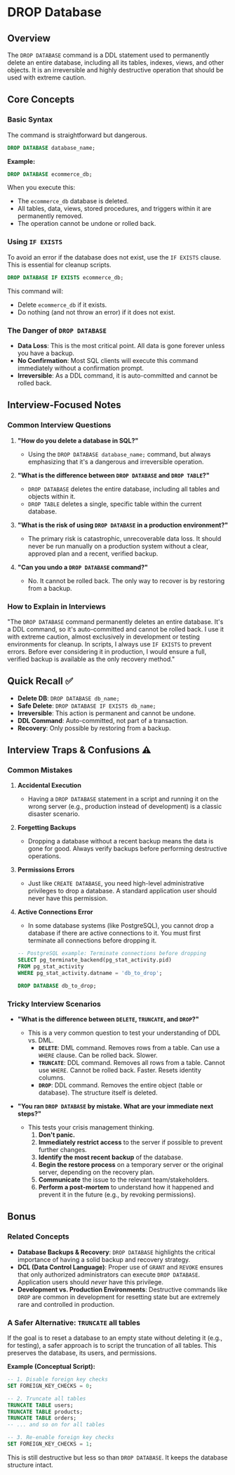 # DROP Database

## Overview
The `DROP DATABASE` command is a DDL statement used to permanently delete an entire database, including all its tables, indexes, views, and other objects. It is an irreversible and highly destructive operation that should be used with extreme caution.

## Core Concepts

### Basic Syntax
The command is straightforward but dangerous.
```sql
DROP DATABASE database_name;
```
**Example:**
```sql
DROP DATABASE ecommerce_db;
```
When you execute this:
- The `ecommerce_db` database is deleted.
- All tables, data, views, stored procedures, and triggers within it are permanently removed.
- The operation cannot be undone or rolled back.

### Using `IF EXISTS`
To avoid an error if the database does not exist, use the `IF EXISTS` clause. This is essential for cleanup scripts.
```sql
DROP DATABASE IF EXISTS ecommerce_db;
```
This command will:
- Delete `ecommerce_db` if it exists.
- Do nothing (and not throw an error) if it does not exist.

### The Danger of `DROP DATABASE`
- **Data Loss**: This is the most critical point. All data is gone forever unless you have a backup.
- **No Confirmation**: Most SQL clients will execute this command immediately without a confirmation prompt.
- **Irreversible**: As a DDL command, it is auto-committed and cannot be rolled back.

## Interview-Focused Notes

### Common Interview Questions

1.  **"How do you delete a database in SQL?"**
    -   Using the `DROP DATABASE database_name;` command, but always emphasizing that it's a dangerous and irreversible operation.

2.  **"What is the difference between `DROP DATABASE` and `DROP TABLE`?"**
    -   `DROP DATABASE` deletes the entire database, including all tables and objects within it.
    -   `DROP TABLE` deletes a single, specific table within the current database.

3.  **"What is the risk of using `DROP DATABASE` in a production environment?"**
    -   The primary risk is catastrophic, unrecoverable data loss. It should never be run manually on a production system without a clear, approved plan and a recent, verified backup.

4.  **"Can you undo a `DROP DATABASE` command?"**
    -   No. It cannot be rolled back. The only way to recover is by restoring from a backup.

### How to Explain in Interviews
"The `DROP DATABASE` command permanently deletes an entire database. It's a DDL command, so it's auto-committed and cannot be rolled back. I use it with extreme caution, almost exclusively in development or testing environments for cleanup. In scripts, I always use `IF EXISTS` to prevent errors. Before ever considering it in production, I would ensure a full, verified backup is available as the only recovery method."

## Quick Recall ✅

-   **Delete DB**: `DROP DATABASE db_name;`
-   **Safe Delete**: `DROP DATABASE IF EXISTS db_name;`
-   **Irreversible**: This action is permanent and cannot be undone.
-   **DDL Command**: Auto-committed, not part of a transaction.
-   **Recovery**: Only possible by restoring from a backup.

## Interview Traps & Confusions ⚠️

### Common Mistakes

1.  **Accidental Execution**
    -   Having a `DROP DATABASE` statement in a script and running it on the wrong server (e.g., production instead of development) is a classic disaster scenario.

2.  **Forgetting Backups**
    -   Dropping a database without a recent backup means the data is gone for good. Always verify backups before performing destructive operations.

3.  **Permissions Errors**
    -   Just like `CREATE DATABASE`, you need high-level administrative privileges to drop a database. A standard application user should never have this permission.

4.  **Active Connections Error**
    -   In some database systems (like PostgreSQL), you cannot drop a database if there are active connections to it. You must first terminate all connections before dropping it.
    ```sql
    -- PostgreSQL example: Terminate connections before dropping
    SELECT pg_terminate_backend(pg_stat_activity.pid)
    FROM pg_stat_activity
    WHERE pg_stat_activity.datname = 'db_to_drop';
    
    DROP DATABASE db_to_drop;
    ```

### Tricky Interview Scenarios

-   **"What is the difference between `DELETE`, `TRUNCATE`, and `DROP`?"**
    -   This is a very common question to test your understanding of DDL vs. DML.
        -   **`DELETE`**: DML command. Removes rows from a table. Can use a `WHERE` clause. Can be rolled back. Slower.
        -   **`TRUNCATE`**: DDL command. Removes all rows from a table. Cannot use `WHERE`. Cannot be rolled back. Faster. Resets identity columns.
        -   **`DROP`**: DDL command. Removes the entire object (table or database). The structure itself is deleted.

-   **"You ran `DROP DATABASE` by mistake. What are your immediate next steps?"**
    -   This tests your crisis management thinking.
        1.  **Don't panic.**
        2.  **Immediately restrict access** to the server if possible to prevent further changes.
        3.  **Identify the most recent backup** of the database.
        4.  **Begin the restore process** on a temporary server or the original server, depending on the recovery plan.
        5.  **Communicate** the issue to the relevant team/stakeholders.
        6.  **Perform a post-mortem** to understand how it happened and prevent it in the future (e.g., by revoking permissions).

## Bonus

### Related Concepts
-   **Database Backups & Recovery**: `DROP DATABASE` highlights the critical importance of having a solid backup and recovery strategy.
-   **DCL (Data Control Language)**: Proper use of `GRANT` and `REVOKE` ensures that only authorized administrators can execute `DROP DATABASE`. Application users should *never* have this privilege.
-   **Development vs. Production Environments**: Destructive commands like `DROP` are common in development for resetting state but are extremely rare and controlled in production.

### A Safer Alternative: `TRUNCATE` all tables
If the goal is to reset a database to an empty state without deleting it (e.g., for testing), a safer approach is to script the truncation of all tables. This preserves the database, its users, and permissions.

**Example (Conceptual Script):**
```sql
-- 1. Disable foreign key checks
SET FOREIGN_KEY_CHECKS = 0;

-- 2. Truncate all tables
TRUNCATE TABLE users;
TRUNCATE TABLE products;
TRUNCATE TABLE orders;
-- ... and so on for all tables

-- 3. Re-enable foreign key checks
SET FOREIGN_KEY_CHECKS = 1;
```
This is still destructive but less so than `DROP DATABASE`. It keeps the database structure intact.
